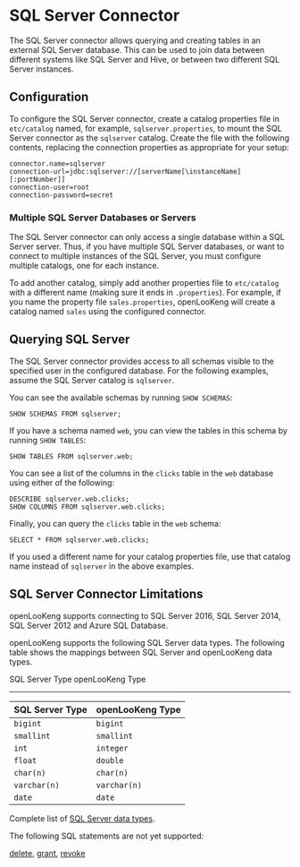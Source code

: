 SQL Server Connector
====================

The SQL Server connector allows querying and creating tables in an external SQL Server database. This can be used to join data between different systems like SQL Server and Hive, or between two different SQL Server instances.

Configuration
-------------

To configure the SQL Server connector, create a catalog properties file in `etc/catalog` named, for example, `sqlserver.properties`, to mount the SQL Server connector as the `sqlserver` catalog. Create the file with the following contents, replacing the connection properties as appropriate for your setup:

``` properties
connector.name=sqlserver
connection-url=jdbc:sqlserver://[serverName[\instanceName][:portNumber]]
connection-user=root
connection-password=secret
```

### Multiple SQL Server Databases or Servers

The SQL Server connector can only access a single database within a SQL Server server. Thus, if you have multiple SQL Server databases, or want to connect to multiple instances of the SQL Server, you must configure multiple catalogs, one for each instance.

To add another catalog, simply add another properties file to `etc/catalog` with a different name (making sure it ends in `.properties`). For example, if you name the property file `sales.properties`, openLooKeng will create a catalog named `sales` using the configured connector.

Querying SQL Server
-------------------

The SQL Server connector provides access to all schemas visible to the specified user in the configured database. For the following examples, assume the SQL Server catalog is `sqlserver`.

You can see the available schemas by running `SHOW SCHEMAS`:

    SHOW SCHEMAS FROM sqlserver;

If you have a schema named `web`, you can view the tables in this schema by running `SHOW TABLES`:

    SHOW TABLES FROM sqlserver.web;

You can see a list of the columns in the `clicks` table in the `web` database using either of the following:

    DESCRIBE sqlserver.web.clicks;
    SHOW COLUMNS FROM sqlserver.web.clicks;

Finally, you can query the `clicks` table in the `web` schema:

    SELECT * FROM sqlserver.web.clicks;

If you used a different name for your catalog properties file, use that catalog name instead of `sqlserver` in the above examples.

SQL Server Connector Limitations
--------------------------------

openLooKeng supports connecting to SQL Server 2016, SQL Server 2014, SQL Server 2012 and Azure SQL Database.

openLooKeng supports the following SQL Server data types. The following table shows the mappings between SQL Server and openLooKeng data types.

  SQL Server Type   openLooKeng Type
----------------- --------------
| SQL Server Type | openLooKeng Type    |
| :-------------- | :----------- |
| `bigint`        | `bigint`     |
| `smallint`      | `smallint`   |
| `int`           | `integer`    |
| `float`         | `double`     |
| `char(n)`       | `char(n)`    |
| `varchar(n)`    | `varchar(n)` |
| `date`          | `date`       |

Complete list of [SQL Server data
types](https://msdn.microsoft.com/en-us/library/ms187752.aspx).

The following SQL statements are not yet supported:

[delete](../sql/delete.html), [grant](../sql/grant.html), [revoke](../sql/revoke.html)